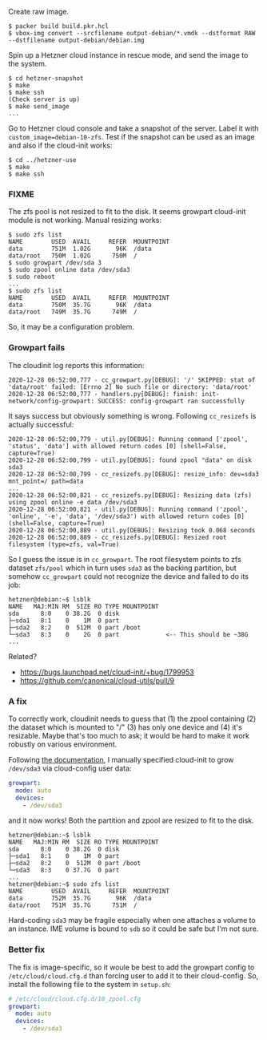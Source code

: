 Create raw image.

```console
$ packer build build.pkr.hcl
$ vbox-img convert --srcfilename output-debian/*.vmdk --dstformat RAW --dstfilename output-debian/debian.img
```

Spin up a Hetzner cloud instance in rescue mode, and send the image to the
system.

```console
$ cd hetzner-snapshot
$ make
$ make ssh
(Check server is up)
$ make send_image
...
```

Go to Hetzner cloud console and take a snapshot of the server. Label it with
`custom_image=debian-10-zfs`. Test if the snapshot can be used as an image
and also if the cloud-init works:

```console
$ cd ../hetzner-use
$ make
$ make ssh
```

### FIXME

The zfs pool is not resized to fit to the disk. It seems growpart cloud-init
module is not working. Manual resizing works:

```console
$ sudo zfs list
NAME        USED  AVAIL     REFER  MOUNTPOINT
data        751M  1.02G       96K  /data
data/root   750M  1.02G      750M  /
$ sudo growpart /dev/sda 3
$ sudo zpool online data /dev/sda3
$ sudo reboot
...
$ sudo zfs list
NAME        USED  AVAIL     REFER  MOUNTPOINT
data        750M  35.7G       96K  /data
data/root   749M  35.7G      749M  /
```

So, it may be a configuration problem.


### Growpart fails

The cloudinit log reports this information:

```
2020-12-28 06:52:00,777 - cc_growpart.py[DEBUG]: '/' SKIPPED: stat of 'data/root' failed: [Errno 2] No such file or directory: 'data/root'
2020-12-28 06:52:00,777 - handlers.py[DEBUG]: finish: init-network/config-growpart: SUCCESS: config-growpart ran successfully
```

It says success but obviously something is wrong. Following `cc_resizefs` is
actually successful:

```
2020-12-28 06:52:00,779 - util.py[DEBUG]: Running command ['zpool', 'status', 'data'] with allowed return codes [0] (shell=False, capture=True)
2020-12-28 06:52:00,799 - util.py[DEBUG]: found zpool "data" on disk sda3
2020-12-28 06:52:00,799 - cc_resizefs.py[DEBUG]: resize_info: dev=sda3 mnt_point=/ path=data
...
2020-12-28 06:52:00,821 - cc_resizefs.py[DEBUG]: Resizing data (zfs) using zpool online -e data /dev/sda3
2020-12-28 06:52:00,821 - util.py[DEBUG]: Running command ('zpool', 'online', '-e', 'data', '/dev/sda3') with allowed return codes [0] (shell=False, capture=True)
2020-12-28 06:52:00,889 - util.py[DEBUG]: Resizing took 0.068 seconds
2020-12-28 06:52:00,889 - cc_resizefs.py[DEBUG]: Resized root filesystem (type=zfs, val=True)
```

So I guess the issue is in `cc_growpart`. The root filesystem points to zfs
dataset `zfs/pool` which in turn uses `sda3` as the backing partition, but
somehow `cc_growpart` could not recognize the device and failed to do its job:

```
hetzner@debian:~$ lsblk
NAME   MAJ:MIN RM  SIZE RO TYPE MOUNTPOINT
sda      8:0    0 38.2G  0 disk
├─sda1   8:1    0    1M  0 part
├─sda2   8:2    0  512M  0 part /boot
└─sda3   8:3    0    2G  0 part             <-- This should be ~38G
...
```

Related?

- https://bugs.launchpad.net/cloud-init/+bug/1799953
- https://github.com/canonical/cloud-utils/pull/9


### A fix

To correctly work, cloudinit needs to guess that (1) the zpool containing
(2) the dataset which is mounted to "/" (3) has only one device and (4) it's
resizable. Maybe that's too much to ask; it would be hard to make it work
robustly on various environment.

Following [the documentation][doc], I manually specified cloud-init to grow
`/dev/sda3` via cloud-config user data:

```yaml
growpart:
  mode: auto
  devices:
    - /dev/sda3
```

and it now works! Both the partition and zpool are resized to fit to the disk.

```
hetzner@debian:~$ lsblk
NAME   MAJ:MIN RM  SIZE RO TYPE MOUNTPOINT
sda      8:0    0 38.2G  0 disk
├─sda1   8:1    0    1M  0 part
├─sda2   8:2    0  512M  0 part /boot
└─sda3   8:3    0 37.7G  0 part
...
hetzner@debian:~$ sudo zfs list
NAME        USED  AVAIL     REFER  MOUNTPOINT
data        752M  35.7G       96K  /data
data/root   751M  35.7G      751M  /
```

Hard-coding `sda3` may be fragile especially when one attaches a volume to an
instance. IME volume is bound to `sdb` so it could be safe but I'm not sure.

[doc]: https://cloudinit.readthedocs.io/en/latest/topics/examples.html#grow-partitions


### Better fix

The fix is image-specific, so it woule be best to add the growpart config to
`/etc/cloud/cloud.cfg.d` than forcing user to add it to their cloud-config.
So, install the following file to the system in `setup.sh`:

```yaml
# /etc/cloud/cloud.cfg.d/10_zpool.cfg
growpart:
  mode: auto
  devices:
    - /dev/sda3
```

